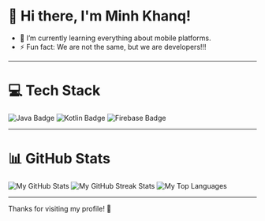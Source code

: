 # 💫 Hi there, I'm Minh Khanq!

- 🌱 I’m currently learning everything about mobile platforms.
- ⚡ Fun fact: We are not the same, but we are developers!!!

---

# 💻 Tech Stack
<div>
  <img src="https://img.shields.io/badge/java-%23ED8B00.svg?style=for-the-badge&logo=java&logoColor=white" alt="Java Badge"/>
  <img src="https://img.shields.io/badge/kotlin-%230095D5.svg?style=for-the-badge&logo=kotlin&logoColor=white" alt="Kotlin Badge"/>
  <img src="https://img.shields.io/badge/firebase-%23039BE5.svg?style=for-the-badge&logo=firebase" alt="Firebase Badge"/>
</div>

---

# 📊 GitHub Stats
<div>
  <img src="https://github-readme-stats.vercel.app/api?username=decoutkhanqindev&theme=react&hide_border=false&include_all_commits=false&count_private=false" alt="My GitHub Stats"/>
  <img src="https://github-readme-streak-stats.herokuapp.com/?user=decoutkhanqindev&theme=react&hide_border=false" alt="My GitHub Streak Stats"/>
  <img src="https://github-readme-stats.vercel.app/api/top-langs/?username=decoutkhanqindev&theme=react&hide_border=false&include_all_commits=false&count_private=false&layout=compact" alt="My Top Languages"/>
</div>

---

Thanks for visiting my profile! 🚀
